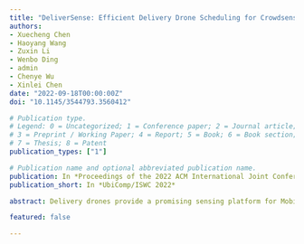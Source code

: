 ```yaml
---
title: "DeliverSense: Efficient Delivery Drone Scheduling for Crowdsensing with Deep Reinforcement Learning"
authors:
- Xuecheng Chen
- Haoyang Wang
- Zuxin Li
- Wenbo Ding
- admin
- Chenye Wu
- Xinlei Chen
date: "2022-09-18T00:00:00Z"
doi: "10.1145/3544793.3560412"

# Publication type.
# Legend: 0 = Uncategorized; 1 = Conference paper; 2 = Journal article;
# 3 = Preprint / Working Paper; 4 = Report; 5 = Book; 6 = Book section;
# 7 = Thesis; 8 = Patent
publication_types: ["1"]

# Publication name and optional abbreviated publication name.
publication: In *Proceedings of the 2022 ACM International Joint Conference on Pervasive and Ubiquitous Computing*
publication_short: In *UbiComp/ISWC 2022*

abstract: Delivery drones provide a promising sensing platform for Mobile Crowdsensing (MCS) due to their high mobility and large-scale deployment. However, due to limited battery lifetime and available resources, it is challenging to schedule large-scale delivery drones to derive both high crowdsensing and delivery performance, which is a highly complicated optimization problem with several coupled decision variables. In this paper, we first formalize the delivery drones scheduling problem as a mixed-integer nonlinear programming problem with both sensing and delivery utilities as dual objectives. Then we propose a novel framework DeliverSense with a reinforcement learning-based efficient solution, which decouples the highly complicated optimization search process and replaces the heavy computation via fast approximation. Evaluation results compared with state-of-the-art baseline show that DeliverSense improves the total utility by 13% and 23% on average under various energy budgets and numbers of selected routes, respectively. More importantly, our proposed method achieves much lower computational complexity which is nearly 3 times lower than the baseline.

featured: false

---
```

